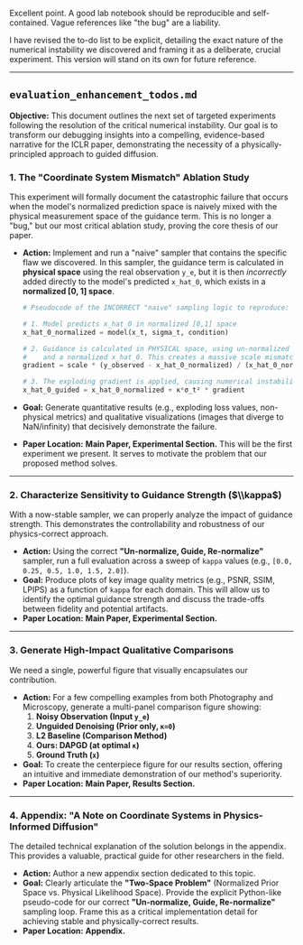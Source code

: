 Excellent point. A good lab notebook should be reproducible and self-contained. Vague references like "the bug" are a liability.

I have revised the to-do list to be explicit, detailing the exact nature of the numerical instability we discovered and framing it as a deliberate, crucial experiment. This version will stand on its own for future reference.

-----

## **`evaluation_enhancement_todos.md`**

**Objective:** This document outlines the next set of targeted experiments following the resolution of the critical numerical instability. Our goal is to transform our debugging insights into a compelling, evidence-based narrative for the ICLR paper, demonstrating the necessity of a physically-principled approach to guided diffusion.

### 1\. The "Coordinate System Mismatch" Ablation Study

This experiment will formally document the catastrophic failure that occurs when the model's normalized prediction space is naively mixed with the physical measurement space of the guidance term. This is no longer a "bug," but our most critical ablation study, proving the core thesis of our paper.

  * **Action:** Implement and run a "naive" sampler that contains the specific flaw we discovered. In this sampler, the guidance term is calculated in **physical space** using the real observation `y_e`, but it is then *incorrectly* added directly to the model's predicted `x_hat_0`, which exists in a **normalized [0, 1] space**.

    ```python
    # Pseudocode of the INCORRECT "naive" sampling logic to reproduce:

    # 1. Model predicts x_hat_0 in normalized [0,1] space
    x_hat_0_normalized = model(x_t, sigma_t, condition)

    # 2. Guidance is calculated in PHYSICAL space, using un-normalized y_e
    #    and a normalized x_hat_0. This creates a massive scale mismatch.
    gradient = scale * (y_observed - x_hat_0_normalized) / (x_hat_0_normalized + σ_r²) # <-- THE FLAW

    # 3. The exploding gradient is applied, causing numerical instability
    x_hat_0_guided = x_hat_0_normalized + κ*σ_t² * gradient 
    ```

  * **Goal:** Generate quantitative results (e.g., exploding loss values, non-physical metrics) and qualitative visualizations (images that diverge to NaN/infinity) that decisively demonstrate the failure.

  * **Paper Location:** **Main Paper, Experimental Section.** This will be the first experiment we present. It serves to motivate the problem that our proposed method solves.

-----

### 2\. Characterize Sensitivity to Guidance Strength ($\\kappa$)

With a now-stable sampler, we can properly analyze the impact of guidance strength. This demonstrates the controllability and robustness of our physics-correct approach.

  * **Action:** Using the correct **"Un-normalize, Guide, Re-normalize"** sampler, run a full evaluation across a sweep of `kappa` values (e.g., `[0.0, 0.25, 0.5, 1.0, 1.5, 2.0]`).
  * **Goal:** Produce plots of key image quality metrics (e.g., PSNR, SSIM, LPIPS) as a function of `kappa` for each domain. This will allow us to identify the optimal guidance strength and discuss the trade-offs between fidelity and potential artifacts.
  * **Paper Location:** **Main Paper, Experimental Section.**

-----

### 3\. Generate High-Impact Qualitative Comparisons

We need a single, powerful figure that visually encapsulates our contribution.

  * **Action:** For a few compelling examples from both Photography and Microscopy, generate a multi-panel comparison figure showing:
    1.  **Noisy Observation (Input `y_e`)**
    2.  **Unguided Denoising (Prior only, `κ=0`)**
    3.  **L2 Baseline (Comparison Method)**
    4.  **Ours: DAPGD (at optimal `κ`)**
    5.  **Ground Truth (`x`)**
  * **Goal:** To create the centerpiece figure for our results section, offering an intuitive and immediate demonstration of our method's superiority.
  * **Paper Location:** **Main Paper, Results Section.**

-----

### 4\. Appendix: "A Note on Coordinate Systems in Physics-Informed Diffusion"

The detailed technical explanation of the solution belongs in the appendix. This provides a valuable, practical guide for other researchers in the field.

  * **Action:** Author a new appendix section dedicated to this topic.
  * **Goal:** Clearly articulate the **"Two-Space Problem"** (Normalized Prior Space vs. Physical Likelihood Space). Provide the explicit Python-like pseudo-code for our correct **"Un-normalize, Guide, Re-normalize"** sampling loop. Frame this as a critical implementation detail for achieving stable and physically-correct results.
  * **Paper Location:** **Appendix.**
